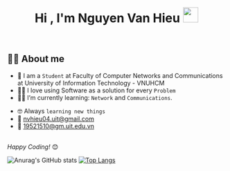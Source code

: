 <h1 align="center">Hi , I'm Nguyen Van Hieu <img src="https://media.giphy.com/media/hvRJCLFzcasrR4ia7z/giphy.gif" width="35"></h1>
<p align="center">
  
</p>


<br>

## :sassy_man:  About me
- :school: I am a `Student` at Faculty of Computer Networks and Communications at University of Information Technology - VNUHCM
- :technologist: I love using Software as a solution for every `Problem`
- :student: I’m currently learning: `Network` and `Communications`.
<!-- - :thinking: I’m currently open for: `An Intern` or a new `job opportunity`, this is [MY RESUME](https://drive.google.com/file/d/1gdiny_4f5TVbSdfyAQxokLMMrBTi054P/view?usp=sharing). -->
- :nerd_face: Always `learning new things`
- 📧 nvhieu04.uit@gmail.com
- 🏫 19521510@gm.uit.edu.vn

<br>
<i>Happy Coding!</i> 😊

![Anurag's GitHub stats](https://github-readme-stats.vercel.app/api?username=nvhieu-04&show_icons=true&theme=outrun)
[![Top Langs](https://github-readme-stats.vercel.app/api/top-langs/?username=nvhieu-04)](https://github.com/nvhieu-04/github-readme-stats)
</p>

